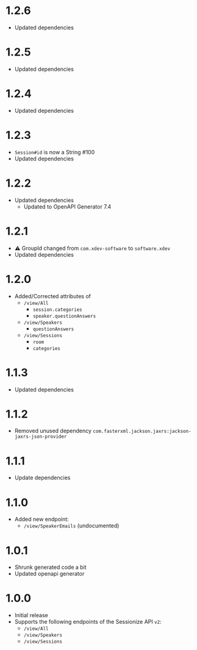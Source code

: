 # 1.2.6
* Updated dependencies

# 1.2.5
* Updated dependencies

# 1.2.4
* Updated dependencies

# 1.2.3
* ``Session#id`` is now a String #100
* Updated dependencies

# 1.2.2
* Updated dependencies
  * Updated to OpenAPI Generator 7.4

# 1.2.1
* ⚠️ GroupId changed from ``com.xdev-software`` to ``software.xdev``
* Updated dependencies

# 1.2.0
* Added/Corrected attributes of
  * ``/view/All``
    * ``session.categories``
    * ``speaker.questionAnswers``
  * ``/view/Speakers``
    * ``questionAnswers``
  * ``/view/Sessions``
    * ``room``
    * ``categories``

# 1.1.3
* Updated dependencies

# 1.1.2
* Removed unused dependency ``com.fasterxml.jackson.jaxrs:jackson-jaxrs-json-provider``

# 1.1.1
* Update dependencies

# 1.1.0
* Added new endpoint:
  * ``/view/SpeakerEmails`` (undocumented)

# 1.0.1
* Shrunk generated code a bit
* Updated openapi generator

# 1.0.0 

* Initial release
* Supports the following endpoints of the Sessionize API ``v2``: 
  * ``/view/All``
  * ``/view/Speakers``
  * ``/view/Sessions``
